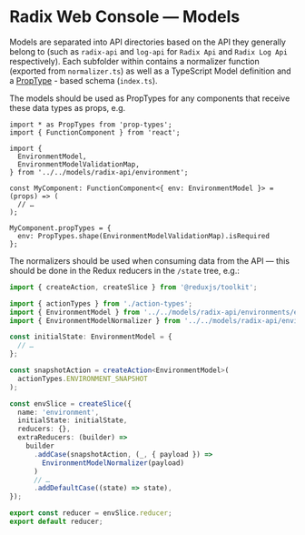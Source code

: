 # Radix Web Console — Models

Models are separated into API directories based on the API they generally belong to (such as `radix-api` and `log-api` for `Radix Api` and `Radix Log Api` respectively).
Each subfolder within contains a normalizer function (exported from `normalizer.ts`) as well as a TypeScript Model definition and a [PropType](https://www.npmjs.com/package/prop-types) - based schema (`index.ts`).

The models should be used as PropTypes for any components that receive these data types as props, e.g.

```tsx
import * as PropTypes from 'prop-types';
import { FunctionComponent } from 'react';

import {
  EnvironmentModel,
  EnvironmentModelValidationMap,
} from '../../models/radix-api/environment';

const MyComponent: FunctionComponent<{ env: EnvironmentModel }> = (props) => (
  // …
);

MyComponent.propTypes = {
  env: PropTypes.shape(EnvironmentModelValidationMap).isRequired
};
```

The normalizers should be used when consuming data from the API — this should be done in the Redux reducers in the `/state` tree, e.g.:

```ts
import { createAction, createSlice } from '@reduxjs/toolkit';

import { actionTypes } from './action-types';
import { EnvironmentModel } from '../../models/radix-api/environments/environment';
import { EnvironmentModelNormalizer } from '../../models/radix-api/environments/environment/normalizer';

const initialState: EnvironmentModel = {
  // …
};

const snapshotAction = createAction<EnvironmentModel>(
  actionTypes.ENVIRONMENT_SNAPSHOT
);

const envSlice = createSlice({
  name: 'environment',
  initialState: initialState,
  reducers: {},
  extraReducers: (builder) =>
    builder
      .addCase(snapshotAction, (_, { payload }) =>
        EnvironmentModelNormalizer(payload)
      )
      // …
      .addDefaultCase((state) => state),
});

export const reducer = envSlice.reducer;
export default reducer;
```
